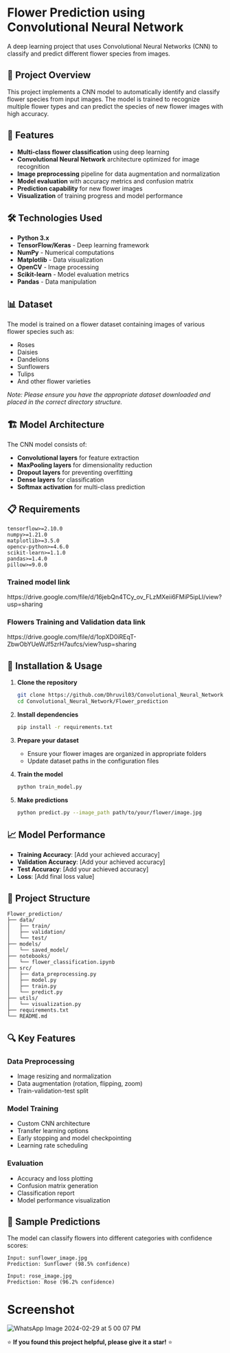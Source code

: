 # Flower Prediction using Convolutional Neural Network

A deep learning project that uses Convolutional Neural Networks (CNN) to classify and predict different flower species from images.

## 🌸 Project Overview

This project implements a CNN model to automatically identify and classify flower species from input images. The model is trained to recognize multiple flower types and can predict the species of new flower images with high accuracy.

## 🚀 Features

- **Multi-class flower classification** using deep learning
- **Convolutional Neural Network** architecture optimized for image recognition
- **Image preprocessing** pipeline for data augmentation and normalization
- **Model evaluation** with accuracy metrics and confusion matrix
- **Prediction capability** for new flower images
- **Visualization** of training progress and model performance

## 🛠️ Technologies Used

- **Python 3.x**
- **TensorFlow/Keras** - Deep learning framework
- **NumPy** - Numerical computations
- **Matplotlib** - Data visualization
- **OpenCV** - Image processing
- **Scikit-learn** - Model evaluation metrics
- **Pandas** - Data manipulation

## 📊 Dataset

The model is trained on a flower dataset containing images of various flower species such as:
- Roses
- Daisies
- Dandelions
- Sunflowers
- Tulips
- And other flower varieties

*Note: Please ensure you have the appropriate dataset downloaded and placed in the correct directory structure.*

## 🏗️ Model Architecture

The CNN model consists of:
- **Convolutional layers** for feature extraction
- **MaxPooling layers** for dimensionality reduction
- **Dropout layers** for preventing overfitting
- **Dense layers** for classification
- **Softmax activation** for multi-class prediction

## 📋 Requirements

```
tensorflow>=2.10.0
numpy>=1.21.0
matplotlib>=3.5.0
opencv-python>=4.6.0
scikit-learn>=1.1.0
pandas>=1.4.0
pillow>=9.0.0
```
<h3>Trained model link</h3>
https://drive.google.com/file/d/16jebQn4TCy_ov_FLzMXeii6FMiP5ipLl/view?usp=sharing
<h3>Flowers Training and Validation data link</h3>
https://drive.google.com/file/d/1opXD0iREqT-ZbwObYUeWJf5zrH7aufcs/view?usp=sharing

## 🚀 Installation & Usage

1. **Clone the repository**
   ```bash
   git clone https://github.com/Dhruvil03/Convolutional_Neural_Network.git
   cd Convolutional_Neural_Network/Flower_prediction
   ```

2. **Install dependencies**
   ```bash
   pip install -r requirements.txt
   ```

3. **Prepare your dataset**
   - Ensure your flower images are organized in appropriate folders
   - Update dataset paths in the configuration files

4. **Train the model**
   ```bash
   python train_model.py
   ```

5. **Make predictions**
   ```bash
   python predict.py --image_path path/to/your/flower/image.jpg
   ```

## 📈 Model Performance

- **Training Accuracy**: [Add your achieved accuracy]
- **Validation Accuracy**: [Add your achieved accuracy]
- **Test Accuracy**: [Add your achieved accuracy]
- **Loss**: [Add final loss value]

## 📁 Project Structure

```
Flower_prediction/
├── data/
│   ├── train/
│   ├── validation/
│   └── test/
├── models/
│   └── saved_model/
├── notebooks/
│   └── flower_classification.ipynb
├── src/
│   ├── data_preprocessing.py
│   ├── model.py
│   ├── train.py
│   └── predict.py
├── utils/
│   └── visualization.py
├── requirements.txt
└── README.md
```

## 🔍 Key Features

### Data Preprocessing
- Image resizing and normalization
- Data augmentation (rotation, flipping, zoom)
- Train-validation-test split

### Model Training
- Custom CNN architecture
- Transfer learning options
- Early stopping and model checkpointing
- Learning rate scheduling

### Evaluation
- Accuracy and loss plotting
- Confusion matrix generation
- Classification report
- Model performance visualization

## 📸 Sample Predictions

The model can classify flowers into different categories with confidence scores:

```
Input: sunflower_image.jpg
Prediction: Sunflower (98.5% confidence)

Input: rose_image.jpg
Prediction: Rose (96.2% confidence)
```
# Screenshot
![WhatsApp Image 2024-02-29 at 5 00 07 PM](https://github.com/Dhruvil03/Convolutional_Neural_Network/assets/90698427/097e316d-05b2-44c7-8c5d-38c85ca16fb4)


⭐ **If you found this project helpful, please give it a star!** ⭐

